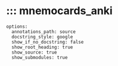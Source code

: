 # ::: mnemocards_anki
    options:
      annotations_path: source
      docstring_style: google
      show_if_no_docstring: false
      show_root_heading: true
      show_source: true
      show_submodules: true
